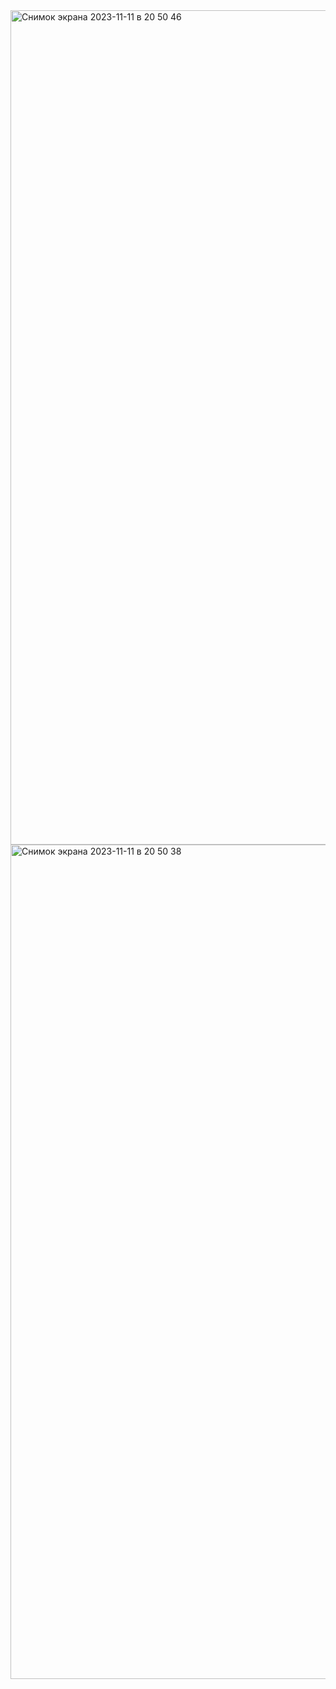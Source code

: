 <img width="1335" alt="Снимок экрана 2023-11-11 в 20 50 46" src="https://github.com/FAQNFS/Allure_CardDeliveryJava/assets/129405661/943e4a6f-ce77-4448-83b5-c6daad98bb28">
<img width="1335" alt="Снимок экрана 2023-11-11 в 20 50 38" src="https://github.com/FAQNFS/Allure_CardDeliveryJava/assets/129405661/eaacb78b-b348-4f75-b9fa-4cee7f52436c">
